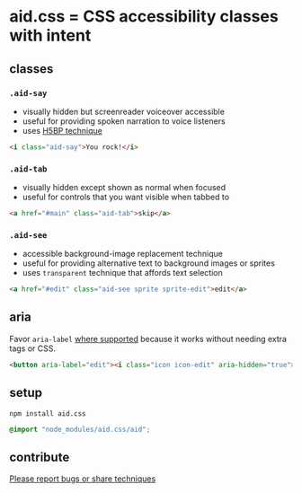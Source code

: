 
# aid.css = CSS accessibility classes with intent

## classes

### `.aid-say`

- visually hidden but screenreader voiceover accessible
- useful for providing spoken narration to voice listeners
- uses [H5BP technique](https://github.com/h5bp/html5-boilerplate/blob/5.3.0/src/css/main.css#L119-L133)

```html
<i class="aid-say">You rock!</i>
```

### `.aid-tab`
- visually hidden except shown as normal when focused
- useful for controls that you want visible when tabbed to

```html
<a href="#main" class="aid-tab">skip</a>
```

### `.aid-see`
- accessible background-image replacement technique
- useful for providing alternative text to background images or sprites
- uses `transparent` technique that affords text selection

```html
<a href="#edit" class="aid-see sprite sprite-edit">edit</a>
```

## aria

Favor `aria-label` [where supported](https://www.w3.org/TR/using-aria/#label-support) because it works without needing extra tags or CSS.

```html
<button aria-label="edit"><i class="icon icon-edit" aria-hidden="true"></i></button>
```

## setup

```
npm install aid.css
```

```css
@import "node_modules/aid.css/aid";
```

## contribute

[Please report bugs or share techniques](../../issues)

